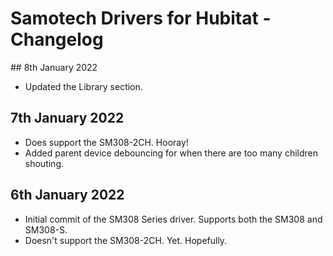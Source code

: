 # Samotech Drivers for Hubitat - Changelog

## 8th January 2022

- Updated the Library section.

## 7th January 2022

- Does support the SM308-2CH. Hooray!
- Added parent device debouncing for when there are too many children shouting.

## 6th January 2022

- Initial commit of the SM308 Series driver. Supports both the SM308 and SM308-S.
- Doesn't support the SM308-2CH. Yet. Hopefully.
